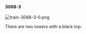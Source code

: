 #### 3068-3
![train-3068-3-0.png](https://github.com/lil-lab/nlvr/raw/master/nlvr/train/images/25/train-3068-3-0.png "train-3068-3-0.png")

There are two towers with a black top.